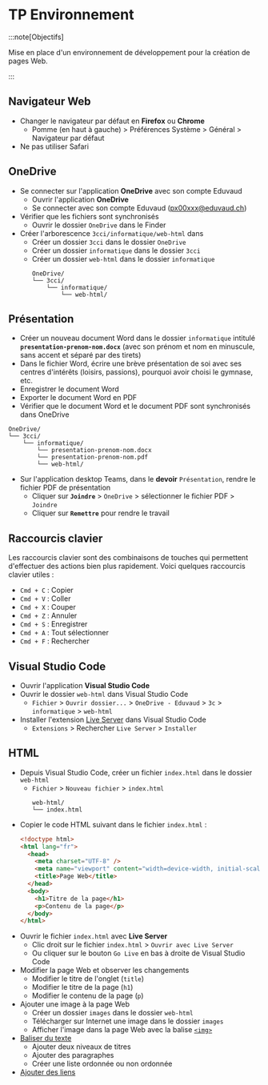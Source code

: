 # TP Environnement

:::note[Objectifs]

Mise en place d'un environnement de développement pour la création de pages Web.

:::

## Navigateur Web

- Changer le navigateur par défaut en **Firefox** ou **Chrome**
  - Pomme (en haut à gauche) > Préférences Système > Général > Navigateur par défaut
- Ne pas utiliser Safari

## OneDrive

- Se connecter sur l'application **OneDrive** avec son compte Eduvaud
  - Ouvrir l'application **OneDrive**
  - Se connecter avec son compte Eduvaud (px00xxx@eduvaud.ch)
- Vérifier que les fichiers sont synchronisés
  - Ouvrir le dossier `OneDrive` dans le Finder
- Créer l'arborescence `3cci/informatique/web-html` dans
  - Créer un dossier `3cci` dans le dossier `OneDrive`
  - Créer un dossier `informatique` dans le dossier `3cci`
  - Créer un dossier `web-html` dans le dossier `informatique`
    ```
    OneDrive/
    └── 3cci/
        └── informatique/
            └── web-html/
    ```

## Présentation

- Créer un nouveau document Word dans le dossier `informatique` intitulé **`presentation-prenom-nom.docx`** (avec son prénom et nom en minuscule, sans accent et séparé par des tirets)
- Dans le fichier Word, écrire une brève présentation de soi avec ses centres d'intérêts (loisirs, passions), pourquoi avoir choisi le gymnase, etc.
- Enregistrer le document Word
- Exporter le document Word en PDF
- Vérifier que le document Word et le document PDF sont synchronisés dans OneDrive

```
OneDrive/
└── 3cci/
    └── informatique/
        └── presentation-prenom-nom.docx
        └── presentation-prenom-nom.pdf
        └── web-html/

```

- Sur l'application desktop Teams, dans le **devoir** `Présentation`, rendre le fichier PDF de présentation
  - Cliquer sur **`Joindre`** > `OneDrive` > sélectionner le fichier PDF > `Joindre`
  - Cliquer sur **`Remettre`** pour rendre le travail

## Raccourcis clavier

Les raccourcis clavier sont des combinaisons de touches qui permettent d'effectuer des actions bien plus rapidement. Voici quelques raccourcis clavier utiles :

- `Cmd + C` : Copier
- `Cmd + V` : Coller
- `Cmd + X` : Couper
- `Cmd + Z` : Annuler
- `Cmd + S` : Enregistrer
- `Cmd + A` : Tout sélectionner
- `Cmd + F` : Rechercher

## Visual Studio Code

- Ouvrir l'application **Visual Studio Code**
- Ouvrir le dossier `web-html` dans Visual Studio Code
  - `Fichier` > `Ouvrir dossier...` > `OneDrive - Eduvaud` > `3c` > `informatique` > `web-html`
- Installer l'extension [Live Server](https://marketplace.visualstudio.com/items?itemName=ritwickdey.LiveServer) dans Visual Studio Code
  - `Extensions` > Rechercher `Live Server` > `Installer`

## HTML

- Depuis Visual Studio Code, créer un fichier `index.html` dans le dossier `web-html`
  - `Fichier` > `Nouveau fichier` > `index.html`
    ```
    web-html/
    └── index.html
    ```
- Copier le code HTML suivant dans le fichier `index.html` :
  ```html
  <!doctype html>
  <html lang="fr">
    <head>
      <meta charset="UTF-8" />
      <meta name="viewport" content="width=device-width, initial-scale=1" />
      <title>Page Web</title>
    </head>
    <body>
      <h1>Titre de la page</h1>
      <p>Contenu de la page</p>
    </body>
  </html>
  ```
- Ouvrir le fichier `index.html` avec **Live Server**
  - Clic droit sur le fichier `index.html` > `Ouvrir avec Live Server`
  - Ou cliquer sur le bouton `Go Live` en bas à droite de Visual Studio Code
- Modifier la page Web et observer les changements
  - Modifier le titre de l'onglet (`title`)
  - Modifier le titre de la page (`h1`)
  - Modifier le contenu de la page (`p`)
- Ajouter une image à la page Web
  - Créer un dossier `images` dans le dossier `web-html`
  - Télécharger sur Internet une image dans le dossier `images`
  - Afficher l'image dans la page Web avec la balise [`<img>`](https://developer.mozilla.org/fr/docs/Learn/Getting_started_with_the_web/HTML_basics#images)
- [Baliser du texte](https://developer.mozilla.org/fr/docs/Learn/Getting_started_with_the_web/HTML_basics#baliser_du_texte)
  - Ajouter deux niveaux de titres
  - Ajouter des paragraphes
  - Créer une liste ordonnée ou non ordonnée
- [Ajouter des liens](https://developer.mozilla.org/fr/docs/Learn/Getting_started_with_the_web/HTML_basics#liens)

